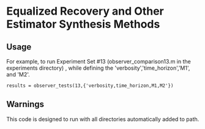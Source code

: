 # Equalized Recovery and Other Estimator Synthesis Methods

## Usage

For example, to run Experiment Set #13 (observer_comparison13.m in the experiments directory) , while defining the 'verbosity','time_horizon','M1', and 'M2'.

```
results = observer_tests(13,{'verbosity,time_horizon,M1,M2'})
```

## Warnings

This code is designed to run with all directories automatically added to path.
